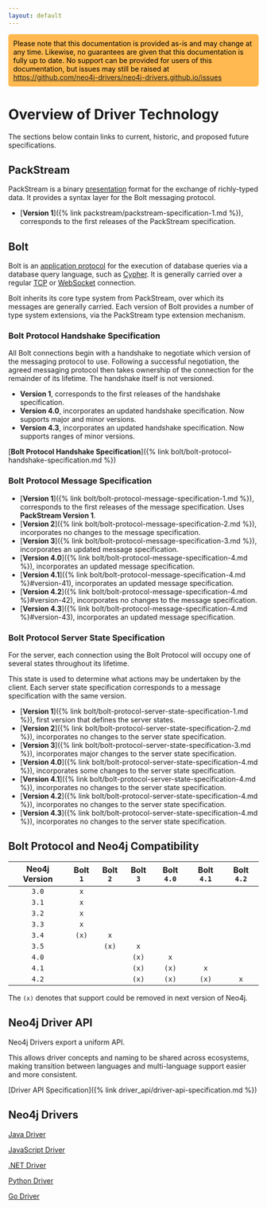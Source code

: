 ```yaml
---
layout: default
---
```

<div>
  <p style="background-color:#ffb950; padding:10px; border-radius:5px; color:black;">
  Please note that this documentation is provided as-is and may change at any time.
  Likewise, no guarantees are given that this documentation is fully up to date.
  No support can be provided for users of this documentation, but issues may still be raised at
  <a href="https://github.com/neo4j-drivers/neo4j-drivers.github.io/issues">https://github.com/neo4j-drivers/neo4j-drivers.github.io/issues</a>
  </p>
</div>


# Overview of Driver Technology

The sections below contain links to current, historic, and proposed future specifications. 


## PackStream

PackStream is a binary [presentation](https://en.wikipedia.org/wiki/Presentation_layer) format for the exchange of richly-typed data.
It provides a syntax layer for the Bolt messaging protocol.

- [**Version 1**]({% link packstream/packstream-specification-1.md %}), corresponds to the first releases of the PackStream specification.


## Bolt

Bolt is an [application protocol](https://en.wikipedia.org/wiki/Application_layer) for the execution of database queries via a database query language, such as [Cypher](https://www.opencypher.org/).
It is generally carried over a regular [TCP](https://tools.ietf.org/html/rfc793) or [WebSocket](https://developer.mozilla.org/en-US/docs/Web/API/WebSockets_API) connection.

Bolt inherits its core type system from PackStream, over which its messages are generally carried.
Each version of Bolt provides a number of type system extensions, via the PackStream type extension mechanism.  

### Bolt Protocol Handshake Specification

All Bolt connections begin with a handshake to negotiate which version of the messaging protocol to use.
Following a successful negotiation, the agreed messaging protocol then takes ownership of the connection for the remainder of its lifetime.
The handshake itself is not versioned.

* **Version 1**, corresponds to the first releases of the handshake specification.
* **Version 4.0**, incorporates an updated handshake specification. Now supports major and minor versions.
* **Version 4.3**, incorporates an updated handshake specification. Now supports ranges of minor versions.

[**Bolt Protocol Handshake Specification**]({% link bolt/bolt-protocol-handshake-specification.md %})


### Bolt Protocol Message Specification

* [**Version 1**]({% link bolt/bolt-protocol-message-specification-1.md %}), corresponds to the first releases of the message specification. Uses **PackStream Version 1**.
* [**Version 2**]({% link bolt/bolt-protocol-message-specification-2.md %}), incorporates no changes to the message specification.
* [**Version 3**]({% link bolt/bolt-protocol-message-specification-3.md %}), incorporates an updated message specification.
* [**Version 4.0**]({% link bolt/bolt-protocol-message-specification-4.md %}), incorporates an updated message specification.
* [**Version 4.1**]({% link bolt/bolt-protocol-message-specification-4.md %}#version-41), incorporates an updated message specification.
* [**Version 4.2**]({% link bolt/bolt-protocol-message-specification-4.md %}#version-42), incorporates no changes to the message specification.
* [**Version 4.3**]({% link bolt/bolt-protocol-message-specification-4.md %}#version-43), incorporates an updated message specification.


### Bolt Protocol Server State Specification

For the server, each connection using the Bolt Protocol will occupy one of several states throughout its lifetime.

This state is used to determine what actions may be undertaken by the client. Each server state specification corresponds to a message specification with the same version.

* [**Version 1**]({% link bolt/bolt-protocol-server-state-specification-1.md %}), first version that defines the server states.
* [**Version 2**]({% link bolt/bolt-protocol-server-state-specification-2.md %}), incorporates no changes to the server state specification.
* [**Version 3**]({% link bolt/bolt-protocol-server-state-specification-3.md %}), incorporates major changes to the server state specification.
* [**Version 4.0**]({% link bolt/bolt-protocol-server-state-specification-4.md %}), incorporates some changes to the server state specification.
* [**Version 4.1**]({% link bolt/bolt-protocol-server-state-specification-4.md %}), incorporates no changes to the server state specification.
* [**Version 4.2**]({% link bolt/bolt-protocol-server-state-specification-4.md %}), incorporates no changes to the server state specification.
* [**Version 4.3**]({% link bolt/bolt-protocol-server-state-specification-4.md %}), incorporates no changes to the server state specification.


## Bolt Protocol and Neo4j Compatibility


| Neo4j Version | Bolt `1` | Bolt `2` | Bolt `3` | Bolt `4.0` | Bolt `4.1` | Bolt `4.2`  |
|:-------------:|:--------:|:--------:|:--------:|:----------:|:----------:|:-----------:|
| `3.0`         | `x`      |          |          |            |            |             |
| `3.1`         | `x`      |          |          |            |            |             |
| `3.2`         | `x`      |          |          |            |            |             |
| `3.3`         | `x`      |          |          |            |            |             |
| `3.4`         | `(x)`    | `x`      |          |            |            |             |
| `3.5`         |          | `(x)`    | `x`      |            |            |             |
| `4.0`         |          |          | `(x)`    | `x`        |            |             |
| `4.1`         |          |          | `(x)`    | `(x)`      | `x`        |             |
| `4.2`         |          |          | `(x)`    | `(x)`      | `(x)`      | `x`         |


The `(x)` denotes that support could be removed in next version of Neo4j.


## Neo4j Driver API

Neo4j Drivers export a uniform API.

This allows driver concepts and naming to be shared across ecosystems, making transition between languages and multi-language support easier and more consistent.

[Driver API Specification]({% link driver_api/driver-api-specification.md %})


## Neo4j Drivers

[Java Driver](https://github.com/neo4j/neo4j-java-driver)

[JavaScript Driver](https://github.com/neo4j/neo4j-javascript-driver)

[.NET Driver](https://github.com/neo4j/neo4j-dotnet-driver)

[Python Driver](https://github.com/neo4j/neo4j-python-driver)

[Go Driver](https://github.com/neo4j/neo4j-go-driver)

